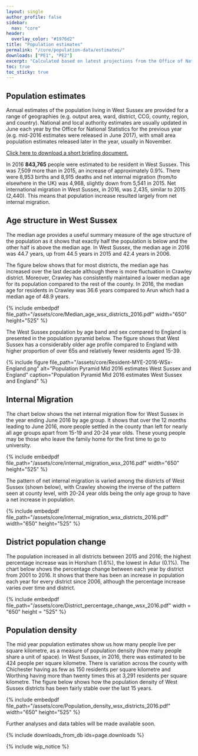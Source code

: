 ```yaml
---
layout: single
author_profile: false
sidebar:
  nav: "core"
header:
  overlay_color: "#1976d2"
title: "Population estimates"
permalink: "/core/population-data/estimates/"
downloads: ["PE1", "PE2"]
excerpt: "Calculated based on latest projections from the Office of National Statistics"
toc: true
toc_sticky: true
---
```


## Population estimates

Annual estimates of the population living in West Sussex are provided for a range of geographies (e.g. output area, ward, district, CCG, county, region, and country). National and local authority estimates are usually updated in June each year by the Office for National Statistics for the previous year (e.g. mid-2016 estimates were released in June 2017), with small area population estimates released later in the year, usually in November.

[Click here to download a short briefing document.](/assets/core/Public-Health-Briefing-MYE-2016.pdf)

In 2016 **843,765** people were estimated to be resident in West Sussex. This was 7,509 more than in 2015, an increase of approximately 0.9%. There were 8,953 births and 8,915 deaths and net internal migration (from/to elsewhere in the UK) was 4,968, slightly down from 5,541 in 2015. Net international migration in West Sussex, in 2016, was 2,435, similar to 2015 (2,440). This means that population increase resulted largely from net internal migration.

## Age structure in West Sussex

The median age provides a useful summary measure of the age structure of the population as it shows that exactly half the population is below and the other half is above the median age. In West Sussex, the median age in 2016 was 44.7 years, up from 44.5 years in 2015 and 42.4 years in 2006.

The figure below shows that for most districts, the median age has increased over the last decade although there is more fluctuation in Crawley district. Moreover, Crawley has consistently maintained a lower median age for its population compared to the rest of the county. In 2016, the median age for residents in Crawley was 36.6 years compared to Arun which had a median age of 48.9 years.

{% include embedpdf file_path="/assets/core/Median_age_wsx_districts_2016.pdf" width="650" height="525" %}

The West Sussex population by age band and sex compared to England is presented in the population pyramid below. The figure shows that West Sussex has a considerably older age profile compared to England with higher proportion of over 65s and relatively fewer residents aged 15-39.

{% include figure file_path="/assets/core/Resident-MYE-2016-WSx-England.png" alt="Population Pyramid Mid 2016 estimates West Sussex and England" caption="Population Pyramid Mid 2016 estimates West Sussex and England" %}

## Internal Migration

The chart below shows the net internal migration flow for West Sussex in the year ending June 2016 by age group. It shows that over the 12 months leading to June 2016, more people settled in the county than left for nearly all age groups apart from 15-19 and 20-24 year olds. These young people may be those who leave the family home for the first time to go to university.

{% include embedpdf file_path="/assets/core/internal_migration_wsx_2016.pdf" width="650" height="525" %}

The pattern of net internal migration is varied among the districts of West Sussex (shown below), with Crawley showing the inverse of the pattern seen at county level, with 20-24 year olds being the only age group to have a net increase in population.

{% include embedpdf file_path="/assets/core/internal_migration_wsx_districts_2016.pdf" width="650" height="525" %}

## District population change

The population increased in all districts between 2015 and 2016; the highest percentage increase was in Horsham (1.6%), the lowest in Adur (0.1%). The chart below shows the percentage change between each year by district from 2001 to 2016. It shows that there has been an increase in population each year for every district since 2006, although the percentage increase varies over time and district.

{% include embedpdf file_path="/assets/core/District_percentage_change_wsx_2016.pdf" width = "650" height = "525" %}

## Population density

The mid year population estimates show us how many people live per square kilometre, as a measure of population density (how many people share a unit of space). In West Sussex, in 2016, there was estimated to be 424 people per square kilometre. There is variation across the county with Chichester having as few as 150 residents per square kilometre and Worthing having more than twenty times this at 3,291 residents per square kilometre. The figure below shows how the population density of West Sussex districts has been fairly stable over the last 15 years.

{% include embedpdf file_path="/assets/core/Population_density_wsx_districts_2016.pdf" width="650" height="525" %}

<div class="notice--info">
Further analyses and data tables will be made available soon.
</div>

{% include downloads_from_db ids=page.downloads %}

{% include wip_notice %}